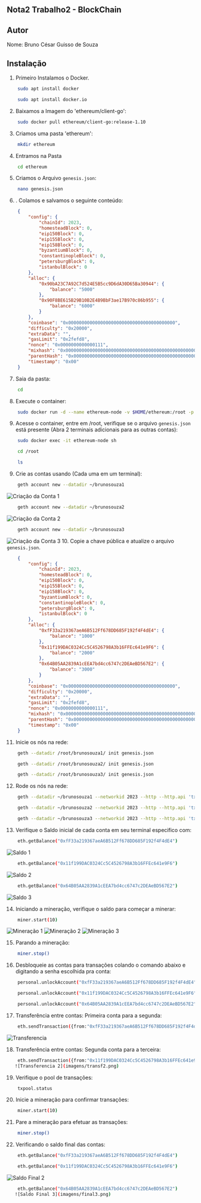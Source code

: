 ## Nota2 Trabalho2 - BlockChain

## Autor
Nome: Bruno César Guisso de Souza

## Instalação
1. Primeiro Instalamos o Docker.
```bash
    sudo apt install docker
```
    
```bash
    sudo apt install docker.io
```
    
2. Baixamos a Imagem do 'ethereum/client-go':
```bash
    sudo docker pull ethereum/client-go:release-1.10
```

3. Criamos uma pasta 'ethereum':
```bash
    mkdir ethereum
```
    
4. Entramos na Pasta
```bash
    cd ethereum
```
    
5. Criamos o Arquivo `genesis.json`:
```bash
    nano genesis.json
```

6. . Colamos e salvamos o seguinte conteúdo:
```json
    {
        "config": {
            "chainId": 2023,
            "homesteadBlock": 0,
            "eip150Block": 0,
            "eip155Block": 0,
            "eip158Block": 0,
            "byzantiumBlock": 0,
            "constantinopleBlock": 0,
            "petersburgBlock": 0,
            "istanbulBlock": 0
        },
        "alloc": {
            "0x90bA23C7A92C7d524E5B5cc9D6dA30D65Ba30944": {
                "balance": "5000"
            },
            "0x90F8BE615B29B10B2E4B9BbF3ae17B970c86b955": {
                "balance": "6000"
            }
        },
        "coinbase": "0x0000000000000000000000000000000000000000",
        "difficulty": "0x20000",
        "extraData": "",
        "gasLimit": "0x2fefd8",
        "nonce": "0x0000000000000111",
        "mixhash": "0x0000000000000000000000000000000000000000000000000000000000000000",
        "parentHash": "0x0000000000000000000000000000000000000000000000000000000000000000",
        "timestamp": "0x00"
    }
```
    
7. Saia da pasta:
```bash
    cd
```

8. Execute o container:
```bash
    sudo docker run -d --name ethereum-node -v $HOME/ethereum:/root -p 8545:8545 -p 8544:8544 -p 30301:30301 -p 30310:30310 -p 30320:30320 -p 30330:30330 -it --entrypoint=/bin/sh ethereum/client-go:release-1.10
```

9. Acesse o container, entre em /root, verifique se o arquivo `genesis.json` está presente (Abra 2 terminais adicionais para as outras contas):
```bash
    sudo docker exec -it ethereum-node sh
```
    
```bash
    cd /root
```
    
```bash
    ls
```

9. Crie as contas usando (Cada uma em um terminal):
```bash
    geth account new --datadir ~/brunosouza1
```
   ![Criação da Conta 1](imagens/conta.png) 
```bash
    geth account new --datadir ~/brunosouza2
```
   ![Criação da Conta 2](imagens/conta2.png)
```bash
    geth account new --datadir ~/brunosouza3
```
   ![Criação da Conta 3](imagens/conta3.png)
10. Copie a chave pública e atualize o arquivo `genesis.json`.

```json
    {
        "config": {
            "chainId": 2023,
            "homesteadBlock": 0,
            "eip150Block": 0,
            "eip155Block": 0,
            "eip158Block": 0,
            "byzantiumBlock": 0,
            "constantinopleBlock": 0,
            "petersburgBlock": 0,
            "istanbulBlock": 0
        },
        "alloc": {
            "0xfF33a219367aeA6B512Ff678DD685F192f4F4dE4": {
                "balance": "1000"
            },
            "0x11f199DAC0324Cc5C4526798A3b16FFEc641e9F6": {
                "balance": "2000"
            },
            "0x64B05AA2839A1cEEA7bd4cc6747c2DEAeBD567E2": {
                "balance": "3000"
            }
        },
        "coinbase": "0x0000000000000000000000000000000000000000",
        "difficulty": "0x20000",
        "extraData": "",
        "gasLimit": "0x2fefd8",
        "nonce": "0x0000000000000111",
        "mixhash": "0x0000000000000000000000000000000000000000000000000000000000000000",
        "parentHash": "0x0000000000000000000000000000000000000000000000000000000000000000",
        "timestamp": "0x00"
    }
```

11. Inicie os nós na rede:
```bash
    geth --datadir /root/brunosouza1/ init genesis.json
```
    
```bash
    geth --datadir /root/brunosouza2/ init genesis.json
```
    
```bash
    geth --datadir /root/brunosouza3/ init genesis.json
```

12. Rode os nós na rede:
```bash
    geth --datadir ~/brunosouza1 --networkid 2023 --http --http.api 'txpool,eth,net,web3,personal,admin,miner' --http.corsdomain '*' --authrpc.port 8547 --allow-insecure-unlock console
```

```bash
    geth --datadir ~/brunosouza2 --networkid 2023 --http --http.api 'txpool,eth,net,web3,personal,admin,miner' --http.corsdomain '*' --authrpc.port 8546 --port 30302 --http.port 8544 --allow-insecure-unlock console
```

```bash
    geth --datadir ~/brunosouza3 --networkid 2023 --http --http.api 'txpool,eth,net,web3,personal,admin,miner' --http.corsdomain '*' --authrpc.port 8548 --port 30500 --http.port 30501 --allow-insecure-unlock console
```

13. Verifique o Saldo inicial de cada conta em seu terminal especifico com:
```bash
    eth.getBalance("0xfF33a219367aeA6B512Ff678DD685F192f4F4dE4")
```
   ![Saldo 1](imagens/saldo.png) 
```bash
    eth.getBalance("0x11f199DAC0324Cc5C4526798A3b16FFEc641e9F6")
```
   ![Saldo 2](imagens/saldo2.png)  
```bash
    eth.getBalance("0x64B05AA2839A1cEEA7bd4cc6747c2DEAeBD567E2")
```
   ![Saldo 3](imagens/saldo3.png) 
 
14. Iniciando a mineração, verifique o saldo para começar a minerar:
```bash
    miner.start(10)
```
   ![Mineração 1](imagens/minera1.png)
   ![Mineração 2](imagens/minera2.png)
   ![Mineração 3](imagens/minera3.png)

15. Parando a mineração:
```bash
    miner.stop()
```

16. Desbloqueie as contas para transações colando o comando abaixo e digitando a senha escolhida pra conta:
```bash
    personal.unlockAccount("0xfF33a219367aeA6B512Ff678DD685F192f4F4dE4")
```
    
```bash
    personal.unlockAccount("0x11f199DAC0324Cc5C4526798A3b16FFEc641e9F6")
```
    
```bash
    personal.unlockAccount("0x64B05AA2839A1cEEA7bd4cc6747c2DEAeBD567E2")
```

17. Transferência entre contas: Primeira conta para a segunda:
```bash
    eth.sendTransaction({from:"0xfF33a219367aeA6B512Ff678DD685F192f4F4dE4", to:"0x11f199DAC0324Cc5C4526798A3b16FFEc641e9F6", value:111, gas:21000})
```
   ![Transferencia](imagens/transf1.png)

18. Transferência entre contas: Segunda conta para a terceira:
```bash
    eth.sendTransaction({from:"0x11f199DAC0324Cc5C4526798A3b16FFEc641e9F6", to:"0x64B05AA2839A1cEEA7bd4cc6747c2DEAeBD567E2", value:222, gas:21000})
   ![Transferencia 2](imagens/transf2.png)
```

19. Verifique o pool de transações:
```bash
    txpool.status
```

20. Inicie a mineração para confirmar transações:
```bash
    miner.start(10)
```

21. Pare a mineração para efetuar as transações:
```bash
    miner.stop()
```

22. Verificando o saldo final das contas:
```bash
    eth.getBalance("0xfF33a219367aeA6B512Ff678DD685F192f4F4dE4")
```
    
```bash
    eth.getBalance("0x11f199DAC0324Cc5C4526798A3b16FFEc641e9F6")
```
   ![Saldo Final 2](imagens/final2.png)
```bash
    eth.getBalance("0x64B05AA2839A1cEEA7bd4cc6747c2DEAeBD567E2")
   ![Saldo Final 3](imagens/final3.png)
```
